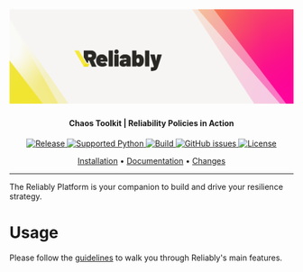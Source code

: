 <h2 align="center">
  <br>
  <p align="center"><img src="https://raw.githubusercontent.com/reliablyhq/cli/main/public/logo.png"></p>
</h2>

<h4 align="center">Chaos Toolkit | Reliability Policies in Action</h4>

<p align="center">
   <a href="https://github.com/reliablyhq/cli/releases">
   <img alt="Release" src="https://img.shields.io/pypi/v/reliably-cli.svg">
   <a href="https://pypi.org/project/rebound-how/">
   <img alt="Supported Python" src="https://img.shields.io/pypi/pyversions/reliably.svg">
   <a href="https://goreportcard.com/report/github.com/reliablyhq/cli">
   <a href="#">
   <img alt="Build" src="https://github.com/reliablyhq/cli/actions/workflows/cli-check.yaml/badge.svg">
   <a href="https://github.com/reliablyhq/cli/issues">
   <img alt="GitHub issues" src="https://img.shields.io/github/issues/reliablyhq/cli?style=flat-square&logo=github&logoColor=white">
   <a href="https://github.com/reliablyhq/cli/blob/master/LICENSE.md">
   <img alt="License" src="https://img.shields.io/github/license/reliablyhq/cli">
</p>

<p align="center">
  <a href="#installation">Installation</a> •
  <a href="https://reliably.com/docs/cli/">Documentation</a> •
  <a href="https://github.com/reliablyhq/cli/blob/main/CHANGELOG.md">Changes</a>
</p>

---

The Reliably Platform is your companion to build and drive your resilience
strategy.

# Usage

Please follow the [guidelines][] to walk you through Reliably's main features.

[guidelines]: https://reliably.com/docs/guides/first-plan/
